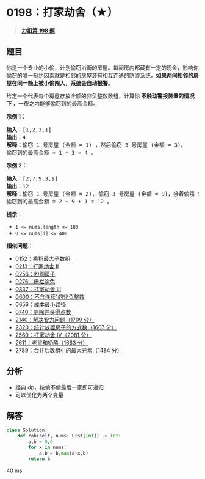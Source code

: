 # 0198：打家劫舍（★）


> <u>**[力扣第 198 题](https://leetcode.cn/problems/house-robber/)**</u>

## 题目

<p>你是一个专业的小偷，计划偷窃沿街的房屋。每间房内都藏有一定的现金，影响你偷窃的唯一制约因素就是相邻的房屋装有相互连通的防盗系统，<strong>如果两间相邻的房屋在同一晚上被小偷闯入，系统会自动报警</strong>。</p>

<p>给定一个代表每个房屋存放金额的非负整数数组，计算你<strong> 不触动警报装置的情况下 </strong>，一夜之内能够偷窃到的最高金额。</p>



<p><strong>示例 1：</strong></p>

<pre>
<strong>输入：</strong>[1,2,3,1]
<strong>输出：</strong>4
<strong>解释：</strong>偷窃 1 号房屋 (金额 = 1) ，然后偷窃 3 号房屋 (金额 = 3)。
偷窃到的最高金额 = 1 + 3 = 4 。</pre>

<p><strong>示例 2：</strong></p>

<pre>
<strong>输入：</strong>[2,7,9,3,1]
<strong>输出：</strong>12
<strong>解释：</strong>偷窃 1 号房屋 (金额 = 2), 偷窃 3 号房屋 (金额 = 9)，接着偷窃 5 号房屋 (金额 = 1)。
偷窃到的最高金额 = 2 + 9 + 1 = 12 。
</pre>



<p><strong>提示：</strong></p>

<ul>
<li><code>1 <= nums.length <= 100</code></li>
<li><code>0 <= nums[i] <= 400</code></li>
</ul>


**相似问题：**
- [0152：乘积最大子数组](/leetcode/0152)
- [0213：打家劫舍 II](/leetcode/0213)
- [0256：粉刷房子](/leetcode/0256)
- [0276：栅栏涂色](/leetcode/0276)
- [0337：打家劫舍 III](/leetcode/0337)
- [0600：不含连续1的非负整数](/leetcode/0600)
- [0656：成本最小路径](/leetcode/0656)
- [0740：删除并获得点数](/leetcode/0740)
- [2140：解决智力问题（1709 分）](/leetcode/2140)
- [2320：统计放置房子的方式数（1607 分）](/leetcode/2320)
- [2560：打家劫舍 IV（2081 分）](/leetcode/2560)
- [2611：老鼠和奶酪（1663 分）](/leetcode/2611)
- [2789：合并后数组中的最大元素（1484 分）](/leetcode/2789)


## 分析

- 经典 dp，按偷不偷最后一家即可递归
- 可以优化为两个变量
 
## 解答

```python
class Solution:
    def rob(self, nums: List[int]) -> int:
        a,b = 0,0
        for x in nums:
            a,b = b,max(a+x,b)
        return b
```
40 ms



